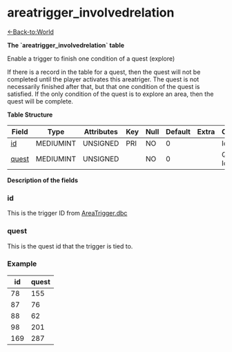 # areatrigger\_involvedrelation

[<-Back-to:World](database-world)

**The \`areatrigger\_involvedrelation\` table**

Enable a trigger to finish one condition of a quest (explore)

If there is a record in the table for a quest, then the quest will not be completed until the player activates this areatriger. The quest is not necessarily finished after that, but that one condition of the quest is satisfied. If the only condition of the quest is to explore an area, then the quest will be complete.

**Table Structure**

| Field      | Type      | Attributes | Key | Null | Default | Extra | Comments         |
| ---------- | --------- | ---------- | --- | ---- | ------- | ----- | ---------------- |
| [id][1]    | MEDIUMINT | UNSIGNED   | PRI | NO   | 0       |       | Identifier       |
| [quest][2] | MEDIUMINT | UNSIGNED   |     | NO   | 0       |       | Quest Identifier |

[1]: #id
[2]: #quest

**Description of the fields**

### id

This is the trigger ID from [AreaTrigger.dbc](dbc-areatrigger)

### quest

This is the quest id that the trigger is tied to.

### Example

| id  | quest |
| --- | ----- |
| 78  | 155   |
| 87  | 76    |
| 88  | 62    |
| 98  | 201   |
| 169 | 287   |
